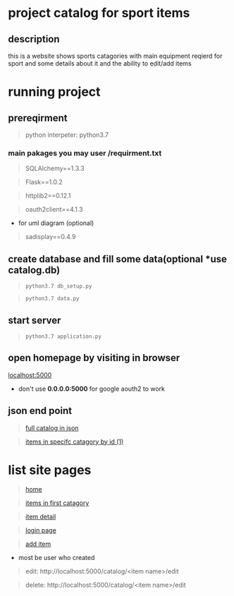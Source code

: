 # project catalog for sport items
## description 
this is a website shows sports catagories with main equipment reqierd for sport and some details about it
and the ability to edit/add items

# running project
## prereqirment 

> python interpeter: python3.7

### main pakages you may user /requirment.txt
> SQLAlchemy==1.3.3

> Flask==1.0.2

> httplib2==0.12.1

> oauth2client==4.1.3
* for uml diagram (optional)
> sadisplay==0.4.9

## create database and fill some data(optional *use catalog.db)
> ```python3.7 db_setup.py``` 

> ```python3.7 data.py```

## start server
> ```python3.7 application.py```

## open homepage by visiting in browser
[localhost:5000](http://localhost:5000/)
* don't use __0.0.0.0:5000__ for google aouth2 to work

## json end point
> [full catalog in json](http://localhost:5000/catalog/json)

> [items in specifc catagory by id (1)](http://localhost:5000/category/1/items/json)


 # list site pages
> [home](http://localhost:5000/catalog/json)

> [items in first catagory](http://localhost:5000/catalog/Basketball/items)

> [item detail](http://localhost:5000/catalog/Basketball/Basketball%20ball%20)

> [login page](http://localhost:5000/login)

> [add item](http://localhost:5000/catalog/Basketball/add)

* most be user who created
> edit: http://localhost:5000/catalog/\<item name\>/edit

> delete: http://localhost:5000/catalog/\<item name\>/edit